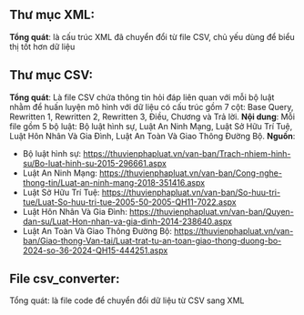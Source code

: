 ## Thư mục XML:
**Tổng quát**: là cấu trúc XML đã chuyển đổi từ file CSV, chủ yếu dùng để biểu thị tốt hơn dữ liệu

## Thư mục CSV:
**Tổng quát**: Là file CSV chứa thông tin hỏi đáp liên quan với mỗi bộ luật nhằm để huấn luyện mô hình với dữ liệu có cấu trúc gồm 7 cột: Base Query, Rewritten 1, Rewritten 2, Rewritten 3, Điều, Chương và Trả lời.
**Nội dung**: Mỗi file gồm 5 bộ luật: Bộ luật hình sự, Luật An Ninh Mạng, Luật Sở Hữu Trí Tuệ, Luật Hôn Nhân Và Gia Đình, Luật An Toàn Và Giao Thông Đường Bộ.
**Nguồn**: 
- Bộ luật hình sự: https://thuvienphapluat.vn/van-ban/Trach-nhiem-hinh-su/Bo-luat-hinh-su-2015-296661.aspx
- Luật An Ninh Mạng: https://thuvienphapluat.vn/van-ban/Cong-nghe-thong-tin/Luat-an-ninh-mang-2018-351416.aspx
- Luật Sở Hữu Trí Tuệ: https://thuvienphapluat.vn/van-ban/So-huu-tri-tue/Luat-So-huu-tri-tue-2005-50-2005-QH11-7022.aspx
- Luật Hôn Nhân Và Gia Đình: https://thuvienphapluat.vn/van-ban/Quyen-dan-su/Luat-Hon-nhan-va-gia-dinh-2014-238640.aspx
- Luật An Toàn Và Giao Thông Đường Bộ: https://thuvienphapluat.vn/van-ban/Giao-thong-Van-tai/Luat-trat-tu-an-toan-giao-thong-duong-bo-2024-so-36-2024-QH15-444251.aspx

## File csv_converter: 
Tổng quát: là file code để chuyển đổi dữ liệu từ CSV sang XML
